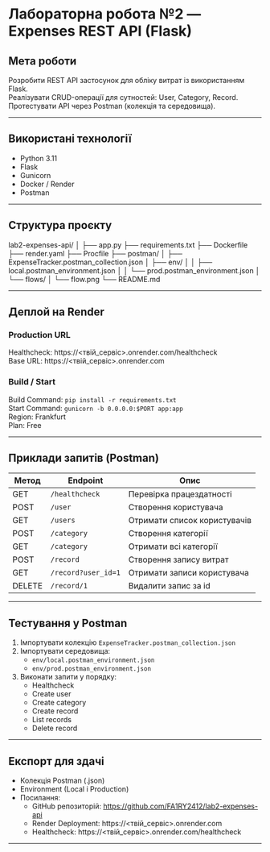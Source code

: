 # Лабораторна робота №2 — Expenses REST API (Flask)

## Мета роботи
Розробити REST API застосунок для обліку витрат із використанням Flask.  
Реалізувати CRUD-операції для сутностей: User, Category, Record.  
Протестувати API через Postman (колекція та середовища).

---

## Використані технології
- Python 3.11  
- Flask  
- Gunicorn  
- Docker / Render  
- Postman  

---

## Структура проєкту
lab2-expenses-api/
│
├── app.py
├── requirements.txt
├── Dockerfile
├── render.yaml
├── Procfile
├── postman/
│ ├── ExpenseTracker.postman_collection.json
│ ├── env/
│ │ ├── local.postman_environment.json
│ │ └── prod.postman_environment.json
│ └── flows/
│ └── flow.png
└── README.md

---

## Деплой на Render

### Production URL
Healthcheck: https://<твій_сервіс>.onrender.com/healthcheck  
Base URL: https://<твій_сервіс>.onrender.com

### Build / Start
Build Command: `pip install -r requirements.txt`  
Start Command: `gunicorn -b 0.0.0.0:$PORT app:app`  
Region: Frankfurt  
Plan: Free

---

## Приклади запитів (Postman)

| Метод | Endpoint | Опис |
|-------|-----------|------|
| GET | `/healthcheck` | Перевірка працездатності |
| POST | `/user` | Створення користувача |
| GET | `/users` | Отримати список користувачів |
| POST | `/category` | Створення категорії |
| GET | `/category` | Отримати всі категорії |
| POST | `/record` | Створення запису витрат |
| GET | `/record?user_id=1` | Отримати записи користувача |
| DELETE | `/record/1` | Видалити запис за id |

---

## Тестування у Postman
1. Імпортувати колекцію `ExpenseTracker.postman_collection.json`
2. Імпортувати середовища:
   - `env/local.postman_environment.json`
   - `env/prod.postman_environment.json`
3. Виконати запити у порядку:
   - Healthcheck  
   - Create user  
   - Create category  
   - Create record  
   - List records  
   - Delete record  

---

## Експорт для здачі
- Колекція Postman (.json)
- Environment (Local і Production)
- Посилання:
  - GitHub репозиторій: https://github.com/FA1RY2412/lab2-expenses-api
  - Render Deployment: https://<твій_сервіс>.onrender.com
  - Healthcheck: https://<твій_сервіс>.onrender.com/healthcheck

---
